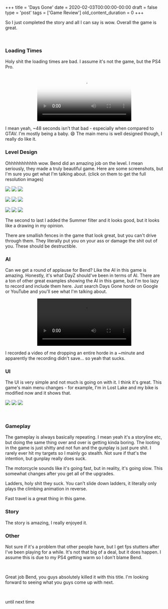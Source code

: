 +++
title = 'Days Gone'
date = 2020-02-03T00:00:00-00:00
draft = false
type = 'post'
tags = ['Game Review']
old_content_duration = 0
+++

<p>So I just completed the story and all I can say is wow. Overall the game is great.</p>
<p>&nbsp;</p>
<h3>Loading Times</h3>
<p>Holy shit the loading times are bad. I assume it's not the game, but the PS4 Pro.</p>
<div class="ckeditor-html5-video" style="text-align: center;" data-responsive="true"><video style="height: auto; max-width: 100%;" src="https://files.trdwll.net/2020/01/28/days-gone_20200128201744.mp4" poster="https://files.trdwll.net/2020/01/29/days-gone_20200128200243_thumb.jpg" controls="controls" > </video></div>
<p>I mean yeah, ~48 seconds isn't that bad - especially when compared to GTAV. I'm mostly being a baby. 😄 The main menu is well designed though, I really do like it.</p>
<h3>Level Design</h3>
<p>Ohhhhhhhhhhh wow. Bend did an amazing job on the level. I mean seriously, they made a truly beautiful game. Here are some screenshots, but I'm sure you get what I'm talking about. (click on them to get the full resolution images)</p>
<p><img src="https://files.trdwll.net/2020/01/29/days-gone_20200129214131.png" />&nbsp;<img src="https://files.trdwll.net/2020/02/01/days-gone_20200130024814.png" />&nbsp;<img src="https://files.trdwll.net/2020/02/01/days-gone_20200201063105.png" />&nbsp;</p>
<p><img src="https://files.trdwll.net/2020/02/01/days-gone_20200130020142.png" />&nbsp;<img src="https://files.trdwll.net/2020/02/02/days-gone_20200202005815.png" />&nbsp;<img src="https://files.trdwll.net/2020/02/02/days-gone_20200202011528.png" /></p>
<p><img src="https://files.trdwll.net/2020/02/02/days-gone_20200202012128.png" />&nbsp;<img src="https://files.trdwll.net/2020/02/02/days-gone_20200202012741.png" />&nbsp;<img src="https://files.trdwll.net/2020/02/02/days-gone_20200202013101.png" /></p>
<p>The second to last I added the Summer filter and it looks good, but it looks like a drawing in my opinion.</p>
<p>There are smallish fences in the game that look great, but you can't drive through them. They literally put you on your ass or damage the shit out of you. These should be destructible.</p>
<h3>AI</h3>
<p>Can we get a round of applause for Bend? Like the AI in this game is amazing. Honestly, it's what DayZ should've been in terms of AI. There are a ton of other great examples showing the AI in this game, but I'm too lazy to record and include them here. Just search Days Gone horde on Google or YouTube and you'll see what I'm talking about.</p>
<div class="ckeditor-html5-video" style="text-align: center;" data-responsive="true"><video style="height: auto; max-width: 100%;" src="https://files.trdwll.net/2020/01/29/days-gone_20200128211159.mp4" controls="controls" > </video></div>
<p>I recorded a video of me dropping an entire horde in a ~minute and apparently the recording didn't save... so yeah that sucks.</p>
<h3>UI</h3>
<p>The UI is very simple and not much is going on with it. I think it's great. This game's main menu changes - for example, I'm in Lost Lake and my bike is modified now and it shows that.</p>
<p><img src="https://files.trdwll.net/2020/02/01/days-gone_20200128200243.jpg" />&nbsp;<img src="https://files.trdwll.net/2020/02/01/days-gone_20200131225204.png" />&nbsp;<img src="https://files.trdwll.net/2020/02/01/days-gone_20200201095022.png" /></p>
<p>&nbsp;</p>
<h3>Gameplay</h3>
<p>The gameplay is always basically repeating. I mean yeah it's a storyline etc, but doing the same thing over and over is getting kinda boring. The looting in the game is just shitty and not fun and the gunplay is just pure shit. I rarely ever hit my targets so I mainly go stealth. Not sure if that's the intention, but gunplay really does suck.</p>
<p>The motorcycle sounds like it's going fast, but in reality, it's going slow. This somewhat changes after you get all of the upgrades.</p>
<p>Ladders, holy shit they suck. You can't slide down ladders, it literally only plays the climbing animation in reverse.</p>
<p>Fast travel is a great thing in this game.</p>
<h3>Story</h3>
<p>The story is amazing, I really enjoyed it.</p>
<h3>Other</h3>
<p>Not sure if it's a problem that other people have, but I get fps stutters after I've been playing for a while. It's not that big of a deal, but it does happen. I assume this is due to my PS4 getting warm so I don't blame Bend.</p>
<p>&nbsp;</p>
<p>Great job Bend, you guys absolutely killed it with this title. I'm looking forward to seeing what you guys come up with next.</p>
<p>&nbsp;</p>
<p>until next time</p>